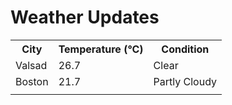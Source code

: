 # Weather Updates

<!-- WEATHER-UPDATE-START -->
<table><tr><th>City</th><th>Temperature (°C)</th><th>Condition</th></tr><tr><td>Valsad</td><td>26.7</td><td>Clear</td></tr><tr><td>Boston</td><td>21.7</td><td>Partly Cloudy</td></tr><tr><td></td><td></td><td></td></tr></table>
<!-- WEATHER-UPDATE-END -->
